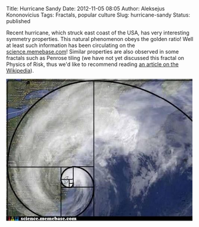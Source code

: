 Title: Hurricane Sandy
Date: 2012-11-05 08:05
Author: Aleksejus Kononovicius
Tags: Fractals, popular culture
Slug: hurricane-sandy
Status: published

Recent
hurricane, which struck east coast of the USA, has very interesting
symmetry properties. This natural phenomenon obeys the golden ratio!
Well at least such information has been circulating on the
[science.memebase.com](http://cheezburger.com/6722732544)! Similar
properties are also observed in some fractals such as Penrose tiling (we
have not yet discussed this fractal on Physics of Risk, thus we'd like
to recommend reading [an article on the
Wikipedia](http://en.wikipedia.org/wiki/Penrose_tiling)).

![sandy symmetry](/uploads/2012/sandy-simetry.jpg)
